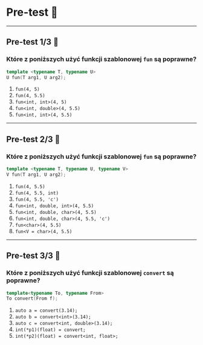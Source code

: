 # Pre-test 🤯

___

## Pre-test 1/3 🤯

### Które z poniższych użyć funkcji szablonowej `fun` są poprawne?

```cpp
template <typename T, typename U>
U fun(T arg1, U arg2);
```

1. <code>fun(4, 5)</code>
2. <code>fun(4, 5.5)</code>
3. <code>fun&lt;int, int&gt;(4, 5)</code>
4. <code>fun&lt;int, double&gt;(4, 5.5)</code>
5. <code>fun&lt;int, int&gt;(4, 5.5)</code>

___
<!-- .slide: style="font-size: 0.9em" -->

## Pre-test 2/3 🤯

### Które z poniższych użyć funkcji szablonowej `fun` są poprawne?

```cpp
template <typename T, typename U, typename V>
V fun(T arg1, U arg2);
```

1. <code>fun(4, 5.5)</code>
2. <code>fun(4, 5.5, int)</code>
3. <code>fun(4, 5.5, 'c')</code>
4. <code>fun&lt;int, double, int&gt;(4, 5.5)</code>
5. <code>fun&lt;int, double, char&gt;(4, 5.5)</code>
6. <code>fun&lt;int, double, char&gt;(4, 5.5, 'c')</code>
7. <code>fun&lt;char&gt;(4, 5.5)</code>
8. <code>fun&lt;V = char&gt;(4, 5.5)</code>

___
<!-- .slide: style="font-size: 0.95em" -->

## Pre-test 3/3 🤯

### Które z poniższych użyć funkcji szablonowej `convert` są poprawne?

```cpp
template<typename To, typename From>
To convert(From f);
```

1. <code>auto a = convert(3.14);</code>
2. <code>auto b = convert&lt;int&gt;(3.14);</code>
3. <code>auto c = convert&lt;int, double&gt;(3.14);</code>
4. <code>int(*p1)(float) = convert;</code>
5. <code>int(*p2)(float) = convert&lt;int, float&gt;;</code>
